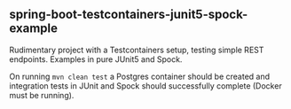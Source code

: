 ## spring-boot-testcontainers-junit5-spock-example
Rudimentary project with a Testcontainers setup, testing simple REST endpoints.
Examples in pure JUnit5 and Spock.

On running `mvn clean test` a Postgres container should be created and integration tests in JUnit and Spock should successfully complete (Docker must be running).
